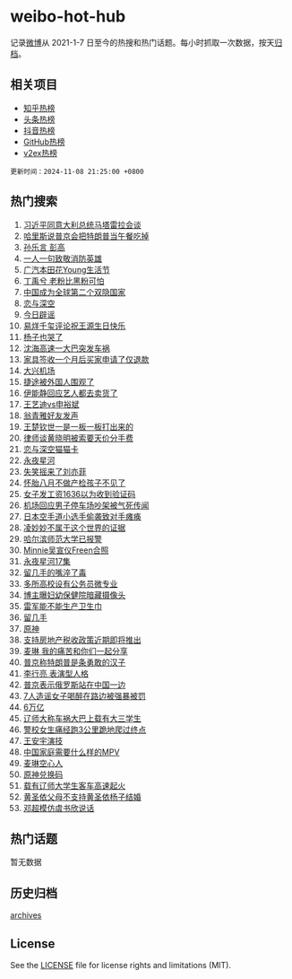 # weibo-hot-hub

记录[微博](https://www.weibo.com)从 2021-1-7 日至今的热搜和热门话题。每小时抓取一次数据，按天[归档](archives)。

## 相关项目

- [知乎热榜](https://github.com/snaildev/zhihu-hot-hub)
- [头条热榜](https://github.com/snaildev/toutiao-hot-hub)
- [抖音热榜](https://github.com/snaildev/douyin-hot-hub)
- [GitHub热榜](https://github.com/snaildev/github-hot-hub)
- [v2ex热榜](https://github.com/snaildev/v2ex-hot-hub)


`更新时间：2024-11-08 21:25:00 +0800`

## 热门搜索

1. [习近平同意大利总统马塔雷拉会谈](https://m.weibo.cn/search?containerid=100103type%3D1%26t%3D10%26q%3D%23%E4%B9%A0%E8%BF%91%E5%B9%B3%E5%90%8C%E6%84%8F%E5%A4%A7%E5%88%A9%E6%80%BB%E7%BB%9F%E9%A9%AC%E5%A1%94%E9%9B%B7%E6%8B%89%E4%BC%9A%E8%B0%88%23&stream_entry_id=51&isnewpage=1&extparam=seat%3D1%26pos%3D0%26filter_type%3Drealtimehot%26stream_entry_id%3D51%26c_type%3D51%26dgr%3D0%26q%3D%2523%25E4%25B9%25A0%25E8%25BF%2591%25E5%25B9%25B3%25E5%2590%258C%25E6%2584%258F%25E5%25A4%25A7%25E5%2588%25A9%25E6%2580%25BB%25E7%25BB%259F%25E9%25A9%25AC%25E5%25A1%2594%25E9%259B%25B7%25E6%258B%2589%25E4%25BC%259A%25E8%25B0%2588%2523%26cate%3D10103%26display_time%3D1731072299%26pre_seqid%3D17310722993940588171135)
1. [哈里斯说普京会把特朗普当午餐吃掉](https://m.weibo.cn/search?containerid=100103type%3D1%26t%3D10%26q%3D%23%E5%93%88%E9%87%8C%E6%96%AF%E8%AF%B4%E6%99%AE%E4%BA%AC%E4%BC%9A%E6%8A%8A%E7%89%B9%E6%9C%97%E6%99%AE%E5%BD%93%E5%8D%88%E9%A4%90%E5%90%83%E6%8E%89%23&stream_entry_id=31&isnewpage=1&extparam=seat%3D1%26realpos%3D1%26filter_type%3Drealtimehot%26flag%3D1%26band_rank%3D1%26lcate%3D5001%26c_type%3D31%26stream_entry_id%3D31%26q%3D%2523%25E5%2593%2588%25E9%2587%258C%25E6%2596%25AF%25E8%25AF%25B4%25E6%2599%25AE%25E4%25BA%25AC%25E4%25BC%259A%25E6%258A%258A%25E7%2589%25B9%25E6%259C%2597%25E6%2599%25AE%25E5%25BD%2593%25E5%258D%2588%25E9%25A4%2590%25E5%2590%2583%25E6%258E%2589%2523%26dgr%3D0%26pos%3D0%26cate%3D5001%26display_time%3D1731072299%26pre_seqid%3D17310722993940588171135)
1. [孙乐言 彭高](https://m.weibo.cn/search?containerid=100103type%3D1%26t%3D10%26q%3D%E5%AD%99%E4%B9%90%E8%A8%80+%E5%BD%AD%E9%AB%98&stream_entry_id=31&isnewpage=1&extparam=seat%3D1%26realpos%3D2%26filter_type%3Drealtimehot%26flag%3D1%26band_rank%3D2%26lcate%3D5001%26c_type%3D31%26stream_entry_id%3D31%26q%3D%25E5%25AD%2599%25E4%25B9%2590%25E8%25A8%2580%2520%25E5%25BD%25AD%25E9%25AB%2598%26dgr%3D0%26pos%3D1%26cate%3D5001%26display_time%3D1731072299%26pre_seqid%3D17310722993940588171135)
1. [一人一句致敬消防英雄](https://m.weibo.cn/search?containerid=100103type%3D1%26t%3D10%26q%3D%23%E4%B8%80%E4%BA%BA%E4%B8%80%E5%8F%A5%E8%87%B4%E6%95%AC%E6%B6%88%E9%98%B2%E8%8B%B1%E9%9B%84%23&stream_entry_id=31&isnewpage=1&extparam=seat%3D1%26realpos%3D3%26filter_type%3Drealtimehot%26flag%3D1%26band_rank%3D3%26lcate%3D5001%26c_type%3D31%26stream_entry_id%3D31%26q%3D%2523%25E4%25B8%2580%25E4%25BA%25BA%25E4%25B8%2580%25E5%258F%25A5%25E8%2587%25B4%25E6%2595%25AC%25E6%25B6%2588%25E9%2598%25B2%25E8%258B%25B1%25E9%259B%2584%2523%26dgr%3D0%26pos%3D2%26cate%3D5001%26display_time%3D1731072299%26pre_seqid%3D17310722993940588171135)
1. [广汽本田花Young生活节](https://m.weibo.cn/search?containerid=100103type%3D1%26t%3D10%26q%3D%23%E5%B9%BF%E6%B1%BD%E6%9C%AC%E7%94%B0%E8%8A%B1Young%E7%94%9F%E6%B4%BB%E8%8A%82%23&stream_entry_id=31&isnewpage=1&extparam=seat%3D1%26filter_type%3Drealtimehot%26band_rank%3D4%26c_type%3D31%26lcate%3D5001%26is_ad_pos%3D1%26cate%3D5001%26q%3D%2523%25E5%25B9%25BF%25E6%25B1%25BD%25E6%259C%25AC%25E7%2594%25B0%25E8%258A%25B1Young%25E7%2594%259F%25E6%25B4%25BB%25E8%258A%2582%2523%26stream_entry_id%3D31%26pos%3D3%26dgr%3D0%26topic_ad%3D1%26adid%3D262553%26display_time%3D1731072299%26pre_seqid%3D17310722993940588171135)
1. [丁禹兮 老粉比黑粉可怕](https://m.weibo.cn/search?containerid=100103type%3D1%26t%3D10%26q%3D%E4%B8%81%E7%A6%B9%E5%85%AE+%E8%80%81%E7%B2%89%E6%AF%94%E9%BB%91%E7%B2%89%E5%8F%AF%E6%80%95&stream_entry_id=31&isnewpage=1&extparam=seat%3D1%26realpos%3D4%26filter_type%3Drealtimehot%26flag%3D1%26band_rank%3D4%26lcate%3D5001%26c_type%3D31%26stream_entry_id%3D31%26q%3D%25E4%25B8%2581%25E7%25A6%25B9%25E5%2585%25AE%2520%25E8%2580%2581%25E7%25B2%2589%25E6%25AF%2594%25E9%25BB%2591%25E7%25B2%2589%25E5%258F%25AF%25E6%2580%2595%26dgr%3D0%26pos%3D4%26cate%3D5001%26display_time%3D1731072299%26pre_seqid%3D17310722993940588171135)
1. [中国成为全球第二个双隐国家](https://m.weibo.cn/search?containerid=100103type%3D1%26t%3D10%26q%3D%23%E4%B8%AD%E5%9B%BD%E6%88%90%E4%B8%BA%E5%85%A8%E7%90%83%E7%AC%AC%E4%BA%8C%E4%B8%AA%E5%8F%8C%E9%9A%90%E5%9B%BD%E5%AE%B6%23&stream_entry_id=31&isnewpage=1&extparam=seat%3D1%26realpos%3D5%26filter_type%3Drealtimehot%26flag%3D2%26band_rank%3D5%26lcate%3D5001%26c_type%3D31%26stream_entry_id%3D31%26q%3D%2523%25E4%25B8%25AD%25E5%259B%25BD%25E6%2588%2590%25E4%25B8%25BA%25E5%2585%25A8%25E7%2590%2583%25E7%25AC%25AC%25E4%25BA%258C%25E4%25B8%25AA%25E5%258F%258C%25E9%259A%2590%25E5%259B%25BD%25E5%25AE%25B6%2523%26dgr%3D0%26pos%3D5%26cate%3D5001%26display_time%3D1731072299%26pre_seqid%3D17310722993940588171135)
1. [恋与深空](https://m.weibo.cn/search?containerid=100103type%3D1%26t%3D10%26q%3D%E6%81%8B%E4%B8%8E%E6%B7%B1%E7%A9%BA&stream_entry_id=31&isnewpage=1&extparam=seat%3D1%26realpos%3D6%26filter_type%3Drealtimehot%26flag%3D1%26band_rank%3D6%26lcate%3D5001%26c_type%3D31%26stream_entry_id%3D31%26q%3D%25E6%2581%258B%25E4%25B8%258E%25E6%25B7%25B1%25E7%25A9%25BA%26dgr%3D0%26pos%3D6%26cate%3D5001%26display_time%3D1731072299%26pre_seqid%3D17310722993940588171135)
1. [今日辟谣](https://m.weibo.cn/search?containerid=100103type%3D1%26t%3D10%26q%3D%23%E4%BB%8A%E6%97%A5%E8%BE%9F%E8%B0%A3%23&stream_entry_id=31&isnewpage=1&extparam=seat%3D1%26filter_type%3Drealtimehot%26band_rank%3D7%26lcate%3D5001%26c_type%3D31%26is_ad_pos%3D1%26cate%3D5001%26stream_entry_id%3D31%26q%3D%2523%25E4%25BB%258A%25E6%2597%25A5%25E8%25BE%259F%25E8%25B0%25A3%2523%26dgr%3D0%26pos%3D7%26adid%3D263590%26display_time%3D1731072299%26pre_seqid%3D17310722993940588171135)
1. [易烊千玺评论祝王源生日快乐](https://m.weibo.cn/search?containerid=100103type%3D1%26t%3D10%26q%3D%E6%98%93%E7%83%8A%E5%8D%83%E7%8E%BA%E8%AF%84%E8%AE%BA%E7%A5%9D%E7%8E%8B%E6%BA%90%E7%94%9F%E6%97%A5%E5%BF%AB%E4%B9%90&stream_entry_id=31&isnewpage=1&extparam=seat%3D1%26realpos%3D7%26filter_type%3Drealtimehot%26flag%3D1%26band_rank%3D7%26lcate%3D5001%26c_type%3D31%26stream_entry_id%3D31%26q%3D%25E6%2598%2593%25E7%2583%258A%25E5%258D%2583%25E7%258E%25BA%25E8%25AF%2584%25E8%25AE%25BA%25E7%25A5%259D%25E7%258E%258B%25E6%25BA%2590%25E7%2594%259F%25E6%2597%25A5%25E5%25BF%25AB%25E4%25B9%2590%26dgr%3D0%26pos%3D8%26cate%3D5001%26display_time%3D1731072299%26pre_seqid%3D17310722993940588171135)
1. [杨子也哭了](https://m.weibo.cn/search?containerid=100103type%3D1%26t%3D10%26q%3D%23%E6%9D%A8%E5%AD%90%E4%B9%9F%E5%93%AD%E4%BA%86%23&stream_entry_id=31&isnewpage=1&extparam=seat%3D1%26realpos%3D8%26filter_type%3Drealtimehot%26flag%3D1%26band_rank%3D8%26lcate%3D5001%26c_type%3D31%26stream_entry_id%3D31%26q%3D%2523%25E6%259D%25A8%25E5%25AD%2590%25E4%25B9%259F%25E5%2593%25AD%25E4%25BA%2586%2523%26dgr%3D0%26pos%3D9%26cate%3D5001%26display_time%3D1731072299%26pre_seqid%3D17310722993940588171135)
1. [沈海高速一大巴突发车祸](https://m.weibo.cn/search?containerid=100103type%3D1%26t%3D10%26q%3D%23%E6%B2%88%E6%B5%B7%E9%AB%98%E9%80%9F%E4%B8%80%E5%A4%A7%E5%B7%B4%E7%AA%81%E5%8F%91%E8%BD%A6%E7%A5%B8%23&stream_entry_id=31&isnewpage=1&extparam=seat%3D1%26realpos%3D9%26filter_type%3Drealtimehot%26flag%3D0%26band_rank%3D9%26lcate%3D5001%26c_type%3D31%26stream_entry_id%3D31%26q%3D%2523%25E6%25B2%2588%25E6%25B5%25B7%25E9%25AB%2598%25E9%2580%259F%25E4%25B8%2580%25E5%25A4%25A7%25E5%25B7%25B4%25E7%25AA%2581%25E5%258F%2591%25E8%25BD%25A6%25E7%25A5%25B8%2523%26dgr%3D0%26pos%3D10%26cate%3D5001%26display_time%3D1731072299%26pre_seqid%3D17310722993940588171135)
1. [家具签收一个月后买家申请了仅退款](https://m.weibo.cn/search?containerid=100103type%3D1%26t%3D10%26q%3D%23%E5%AE%B6%E5%85%B7%E7%AD%BE%E6%94%B6%E4%B8%80%E4%B8%AA%E6%9C%88%E5%90%8E%E4%B9%B0%E5%AE%B6%E7%94%B3%E8%AF%B7%E4%BA%86%E4%BB%85%E9%80%80%E6%AC%BE%23&stream_entry_id=31&isnewpage=1&extparam=seat%3D1%26realpos%3D10%26filter_type%3Drealtimehot%26flag%3D1%26band_rank%3D10%26lcate%3D5001%26c_type%3D31%26stream_entry_id%3D31%26q%3D%2523%25E5%25AE%25B6%25E5%2585%25B7%25E7%25AD%25BE%25E6%2594%25B6%25E4%25B8%2580%25E4%25B8%25AA%25E6%259C%2588%25E5%2590%258E%25E4%25B9%25B0%25E5%25AE%25B6%25E7%2594%25B3%25E8%25AF%25B7%25E4%25BA%2586%25E4%25BB%2585%25E9%2580%2580%25E6%25AC%25BE%2523%26dgr%3D0%26pos%3D11%26cate%3D5001%26display_time%3D1731072299%26pre_seqid%3D17310722993940588171135)
1. [大兴机场](https://m.weibo.cn/search?containerid=100103type%3D1%26t%3D10%26q%3D%E5%A4%A7%E5%85%B4%E6%9C%BA%E5%9C%BA&stream_entry_id=31&isnewpage=1&extparam=seat%3D1%26realpos%3D11%26filter_type%3Drealtimehot%26flag%3D1%26band_rank%3D11%26lcate%3D5001%26c_type%3D31%26stream_entry_id%3D31%26q%3D%25E5%25A4%25A7%25E5%2585%25B4%25E6%259C%25BA%25E5%259C%25BA%26dgr%3D0%26pos%3D12%26cate%3D5001%26display_time%3D1731072299%26pre_seqid%3D17310722993940588171135)
1. [捷途被外国人围观了](https://m.weibo.cn/search?containerid=100103type%3D1%26t%3D10%26q%3D%23%E6%8D%B7%E9%80%94%E8%A2%AB%E5%A4%96%E5%9B%BD%E4%BA%BA%E5%9B%B4%E8%A7%82%E4%BA%86%23&stream_entry_id=31&isnewpage=1&extparam=seat%3D1%26realpos%3D12%26filter_type%3Drealtimehot%26flag%3D0%26band_rank%3D12%26lcate%3D5001%26c_type%3D31%26pos%3D13%26stream_entry_id%3D31%26q%3D%2523%25E6%258D%25B7%25E9%2580%2594%25E8%25A2%25AB%25E5%25A4%2596%25E5%259B%25BD%25E4%25BA%25BA%25E5%259B%25B4%25E8%25A7%2582%25E4%25BA%2586%2523%26dgr%3D0%26cate%3D5001%26adid%3D263416%26display_time%3D1731072299%26pre_seqid%3D17310722993940588171135)
1. [伊能静回应艺人都去卖货了](https://m.weibo.cn/search?containerid=100103type%3D1%26t%3D10%26q%3D%23%E4%BC%8A%E8%83%BD%E9%9D%99%E5%9B%9E%E5%BA%94%E8%89%BA%E4%BA%BA%E9%83%BD%E5%8E%BB%E5%8D%96%E8%B4%A7%E4%BA%86%23&stream_entry_id=31&isnewpage=1&extparam=seat%3D1%26realpos%3D13%26filter_type%3Drealtimehot%26flag%3D1%26band_rank%3D13%26lcate%3D5001%26c_type%3D31%26stream_entry_id%3D31%26q%3D%2523%25E4%25BC%258A%25E8%2583%25BD%25E9%259D%2599%25E5%259B%259E%25E5%25BA%2594%25E8%2589%25BA%25E4%25BA%25BA%25E9%2583%25BD%25E5%258E%25BB%25E5%258D%2596%25E8%25B4%25A7%25E4%25BA%2586%2523%26dgr%3D0%26pos%3D14%26cate%3D5001%26display_time%3D1731072299%26pre_seqid%3D17310722993940588171135)
1. [王艺迪vs申裕斌](https://m.weibo.cn/search?containerid=100103type%3D1%26t%3D10%26q%3D%23%E7%8E%8B%E8%89%BA%E8%BF%AAvs%E7%94%B3%E8%A3%95%E6%96%8C%23&stream_entry_id=31&isnewpage=1&extparam=seat%3D1%26realpos%3D14%26filter_type%3Drealtimehot%26flag%3D1%26band_rank%3D14%26lcate%3D5001%26c_type%3D31%26stream_entry_id%3D31%26q%3D%2523%25E7%258E%258B%25E8%2589%25BA%25E8%25BF%25AAvs%25E7%2594%25B3%25E8%25A3%2595%25E6%2596%258C%2523%26dgr%3D0%26pos%3D15%26cate%3D5001%26display_time%3D1731072299%26pre_seqid%3D17310722993940588171135)
1. [翁青雅好友发声](https://m.weibo.cn/search?containerid=100103type%3D1%26t%3D10%26q%3D%23%E7%BF%81%E9%9D%92%E9%9B%85%E5%A5%BD%E5%8F%8B%E5%8F%91%E5%A3%B0%23&stream_entry_id=31&isnewpage=1&extparam=seat%3D1%26realpos%3D15%26filter_type%3Drealtimehot%26flag%3D0%26band_rank%3D15%26lcate%3D5001%26c_type%3D31%26stream_entry_id%3D31%26q%3D%2523%25E7%25BF%2581%25E9%259D%2592%25E9%259B%2585%25E5%25A5%25BD%25E5%258F%258B%25E5%258F%2591%25E5%25A3%25B0%2523%26dgr%3D0%26pos%3D16%26cate%3D5001%26display_time%3D1731072299%26pre_seqid%3D17310722993940588171135)
1. [王楚钦世一是一板一板打出来的](https://m.weibo.cn/search?containerid=100103type%3D1%26t%3D10%26q%3D%23%E7%8E%8B%E6%A5%9A%E9%92%A6%E4%B8%96%E4%B8%80%E6%98%AF%E4%B8%80%E6%9D%BF%E4%B8%80%E6%9D%BF%E6%89%93%E5%87%BA%E6%9D%A5%E7%9A%84%23&stream_entry_id=31&isnewpage=1&extparam=seat%3D1%26realpos%3D16%26filter_type%3Drealtimehot%26flag%3D0%26band_rank%3D16%26lcate%3D5001%26c_type%3D31%26stream_entry_id%3D31%26q%3D%2523%25E7%258E%258B%25E6%25A5%259A%25E9%2592%25A6%25E4%25B8%2596%25E4%25B8%2580%25E6%2598%25AF%25E4%25B8%2580%25E6%259D%25BF%25E4%25B8%2580%25E6%259D%25BF%25E6%2589%2593%25E5%2587%25BA%25E6%259D%25A5%25E7%259A%2584%2523%26dgr%3D0%26pos%3D17%26cate%3D5001%26display_time%3D1731072299%26pre_seqid%3D17310722993940588171135)
1. [律师谈黄晓明被索要天价分手费](https://m.weibo.cn/search?containerid=100103type%3D1%26t%3D10%26q%3D%23%E5%BE%8B%E5%B8%88%E8%B0%88%E9%BB%84%E6%99%93%E6%98%8E%E8%A2%AB%E7%B4%A2%E8%A6%81%E5%A4%A9%E4%BB%B7%E5%88%86%E6%89%8B%E8%B4%B9%23&stream_entry_id=31&isnewpage=1&extparam=seat%3D1%26realpos%3D17%26filter_type%3Drealtimehot%26flag%3D2%26band_rank%3D17%26lcate%3D5001%26c_type%3D31%26stream_entry_id%3D31%26q%3D%2523%25E5%25BE%258B%25E5%25B8%2588%25E8%25B0%2588%25E9%25BB%2584%25E6%2599%2593%25E6%2598%258E%25E8%25A2%25AB%25E7%25B4%25A2%25E8%25A6%2581%25E5%25A4%25A9%25E4%25BB%25B7%25E5%2588%2586%25E6%2589%258B%25E8%25B4%25B9%2523%26dgr%3D0%26pos%3D18%26cate%3D5001%26display_time%3D1731072299%26pre_seqid%3D17310722993940588171135)
1. [恋与深空猫猫卡](https://m.weibo.cn/search?containerid=100103type%3D1%26t%3D10%26q%3D%23%E6%81%8B%E4%B8%8E%E6%B7%B1%E7%A9%BA%E7%8C%AB%E7%8C%AB%E5%8D%A1%23&stream_entry_id=31&isnewpage=1&extparam=seat%3D1%26realpos%3D18%26filter_type%3Drealtimehot%26flag%3D1%26band_rank%3D18%26lcate%3D5001%26c_type%3D31%26stream_entry_id%3D31%26q%3D%2523%25E6%2581%258B%25E4%25B8%258E%25E6%25B7%25B1%25E7%25A9%25BA%25E7%258C%25AB%25E7%258C%25AB%25E5%258D%25A1%2523%26dgr%3D0%26pos%3D19%26cate%3D5001%26display_time%3D1731072299%26pre_seqid%3D17310722993940588171135)
1. [永夜星河](https://m.weibo.cn/search?containerid=100103type%3D1%26t%3D10%26q%3D%E6%B0%B8%E5%A4%9C%E6%98%9F%E6%B2%B3&stream_entry_id=31&isnewpage=1&extparam=seat%3D1%26realpos%3D19%26filter_type%3Drealtimehot%26flag%3D2%26band_rank%3D19%26lcate%3D5001%26c_type%3D31%26stream_entry_id%3D31%26q%3D%25E6%25B0%25B8%25E5%25A4%259C%25E6%2598%259F%25E6%25B2%25B3%26dgr%3D0%26pos%3D20%26cate%3D5001%26display_time%3D1731072299%26pre_seqid%3D17310722993940588171135)
1. [失笑摇来了刘亦菲](https://m.weibo.cn/search?containerid=100103type%3D1%26t%3D10%26q%3D%23%E5%A4%B1%E7%AC%91%E6%91%87%E6%9D%A5%E4%BA%86%E5%88%98%E4%BA%A6%E8%8F%B2%23&stream_entry_id=31&isnewpage=1&extparam=seat%3D1%26realpos%3D20%26filter_type%3Drealtimehot%26flag%3D1%26band_rank%3D20%26lcate%3D5001%26c_type%3D31%26stream_entry_id%3D31%26q%3D%2523%25E5%25A4%25B1%25E7%25AC%2591%25E6%2591%2587%25E6%259D%25A5%25E4%25BA%2586%25E5%2588%2598%25E4%25BA%25A6%25E8%258F%25B2%2523%26dgr%3D0%26pos%3D21%26cate%3D5001%26display_time%3D1731072299%26pre_seqid%3D17310722993940588171135)
1. [怀胎八月不做产检孩子不见了](https://m.weibo.cn/search?containerid=100103type%3D1%26t%3D10%26q%3D%23%E6%80%80%E8%83%8E%E5%85%AB%E6%9C%88%E4%B8%8D%E5%81%9A%E4%BA%A7%E6%A3%80%E5%AD%A9%E5%AD%90%E4%B8%8D%E8%A7%81%E4%BA%86%23&stream_entry_id=31&isnewpage=1&extparam=seat%3D1%26realpos%3D21%26filter_type%3Drealtimehot%26flag%3D2%26band_rank%3D21%26lcate%3D5001%26c_type%3D31%26stream_entry_id%3D31%26q%3D%2523%25E6%2580%2580%25E8%2583%258E%25E5%2585%25AB%25E6%259C%2588%25E4%25B8%258D%25E5%2581%259A%25E4%25BA%25A7%25E6%25A3%2580%25E5%25AD%25A9%25E5%25AD%2590%25E4%25B8%258D%25E8%25A7%2581%25E4%25BA%2586%2523%26dgr%3D0%26pos%3D22%26cate%3D5001%26display_time%3D1731072299%26pre_seqid%3D17310722993940588171135)
1. [女子发工资1636以为收到验证码](https://m.weibo.cn/search?containerid=100103type%3D1%26t%3D10%26q%3D%23%E5%A5%B3%E5%AD%90%E5%8F%91%E5%B7%A5%E8%B5%841636%E4%BB%A5%E4%B8%BA%E6%94%B6%E5%88%B0%E9%AA%8C%E8%AF%81%E7%A0%81%23&stream_entry_id=31&isnewpage=1&extparam=seat%3D1%26realpos%3D22%26filter_type%3Drealtimehot%26flag%3D0%26band_rank%3D22%26lcate%3D5001%26c_type%3D31%26stream_entry_id%3D31%26q%3D%2523%25E5%25A5%25B3%25E5%25AD%2590%25E5%258F%2591%25E5%25B7%25A5%25E8%25B5%25841636%25E4%25BB%25A5%25E4%25B8%25BA%25E6%2594%25B6%25E5%2588%25B0%25E9%25AA%258C%25E8%25AF%2581%25E7%25A0%2581%2523%26dgr%3D0%26pos%3D23%26cate%3D5001%26display_time%3D1731072299%26pre_seqid%3D17310722993940588171135)
1. [机场回应男子停车场吵架被气死传闻](https://m.weibo.cn/search?containerid=100103type%3D1%26t%3D10%26q%3D%23%E6%9C%BA%E5%9C%BA%E5%9B%9E%E5%BA%94%E7%94%B7%E5%AD%90%E5%81%9C%E8%BD%A6%E5%9C%BA%E5%90%B5%E6%9E%B6%E8%A2%AB%E6%B0%94%E6%AD%BB%E4%BC%A0%E9%97%BB%23&stream_entry_id=31&isnewpage=1&extparam=seat%3D1%26realpos%3D23%26filter_type%3Drealtimehot%26flag%3D1%26band_rank%3D23%26lcate%3D5001%26c_type%3D31%26stream_entry_id%3D31%26q%3D%2523%25E6%259C%25BA%25E5%259C%25BA%25E5%259B%259E%25E5%25BA%2594%25E7%2594%25B7%25E5%25AD%2590%25E5%2581%259C%25E8%25BD%25A6%25E5%259C%25BA%25E5%2590%25B5%25E6%259E%25B6%25E8%25A2%25AB%25E6%25B0%2594%25E6%25AD%25BB%25E4%25BC%25A0%25E9%2597%25BB%2523%26dgr%3D0%26pos%3D24%26cate%3D5001%26display_time%3D1731072299%26pre_seqid%3D17310722993940588171135)
1. [日本空手道小选手偷袭致对手瘫痪](https://m.weibo.cn/search?containerid=100103type%3D1%26t%3D10%26q%3D%23%E6%97%A5%E6%9C%AC%E7%A9%BA%E6%89%8B%E9%81%93%E5%B0%8F%E9%80%89%E6%89%8B%E5%81%B7%E8%A2%AD%E8%87%B4%E5%AF%B9%E6%89%8B%E7%98%AB%E7%97%AA%23&stream_entry_id=31&isnewpage=1&extparam=seat%3D1%26realpos%3D24%26filter_type%3Drealtimehot%26flag%3D1%26band_rank%3D24%26lcate%3D5001%26c_type%3D31%26stream_entry_id%3D31%26q%3D%2523%25E6%2597%25A5%25E6%259C%25AC%25E7%25A9%25BA%25E6%2589%258B%25E9%2581%2593%25E5%25B0%258F%25E9%2580%2589%25E6%2589%258B%25E5%2581%25B7%25E8%25A2%25AD%25E8%2587%25B4%25E5%25AF%25B9%25E6%2589%258B%25E7%2598%25AB%25E7%2597%25AA%2523%26dgr%3D0%26pos%3D25%26cate%3D5001%26display_time%3D1731072299%26pre_seqid%3D17310722993940588171135)
1. [凌妙妙不属于这个世界的证据](https://m.weibo.cn/search?containerid=100103type%3D1%26t%3D10%26q%3D%E5%87%8C%E5%A6%99%E5%A6%99%E4%B8%8D%E5%B1%9E%E4%BA%8E%E8%BF%99%E4%B8%AA%E4%B8%96%E7%95%8C%E7%9A%84%E8%AF%81%E6%8D%AE&stream_entry_id=31&isnewpage=1&extparam=seat%3D1%26realpos%3D25%26filter_type%3Drealtimehot%26flag%3D1%26band_rank%3D25%26lcate%3D5001%26c_type%3D31%26stream_entry_id%3D31%26q%3D%25E5%2587%258C%25E5%25A6%2599%25E5%25A6%2599%25E4%25B8%258D%25E5%25B1%259E%25E4%25BA%258E%25E8%25BF%2599%25E4%25B8%25AA%25E4%25B8%2596%25E7%2595%258C%25E7%259A%2584%25E8%25AF%2581%25E6%258D%25AE%26dgr%3D0%26pos%3D26%26cate%3D5001%26display_time%3D1731072299%26pre_seqid%3D17310722993940588171135)
1. [哈尔滨师范大学已报警](https://m.weibo.cn/search?containerid=100103type%3D1%26t%3D10%26q%3D%23%E5%93%88%E5%B0%94%E6%BB%A8%E5%B8%88%E8%8C%83%E5%A4%A7%E5%AD%A6%E5%B7%B2%E6%8A%A5%E8%AD%A6%23&stream_entry_id=31&isnewpage=1&extparam=seat%3D1%26realpos%3D26%26filter_type%3Drealtimehot%26flag%3D0%26band_rank%3D26%26lcate%3D5001%26c_type%3D31%26stream_entry_id%3D31%26q%3D%2523%25E5%2593%2588%25E5%25B0%2594%25E6%25BB%25A8%25E5%25B8%2588%25E8%258C%2583%25E5%25A4%25A7%25E5%25AD%25A6%25E5%25B7%25B2%25E6%258A%25A5%25E8%25AD%25A6%2523%26dgr%3D0%26pos%3D27%26cate%3D5001%26display_time%3D1731072299%26pre_seqid%3D17310722993940588171135)
1. [Minnie吴宣仪Freen合照](https://m.weibo.cn/search?containerid=100103type%3D1%26t%3D10%26q%3D%23Minnie%E5%90%B4%E5%AE%A3%E4%BB%AAFreen%E5%90%88%E7%85%A7%23&stream_entry_id=31&isnewpage=1&extparam=seat%3D1%26realpos%3D27%26filter_type%3Drealtimehot%26flag%3D1%26band_rank%3D27%26lcate%3D5001%26c_type%3D31%26stream_entry_id%3D31%26q%3D%2523Minnie%25E5%2590%25B4%25E5%25AE%25A3%25E4%25BB%25AAFreen%25E5%2590%2588%25E7%2585%25A7%2523%26dgr%3D0%26pos%3D28%26cate%3D5001%26display_time%3D1731072299%26pre_seqid%3D17310722993940588171135)
1. [永夜星河17集](https://m.weibo.cn/search?containerid=100103type%3D1%26t%3D10%26q%3D%23%E6%B0%B8%E5%A4%9C%E6%98%9F%E6%B2%B317%E9%9B%86%23&stream_entry_id=31&isnewpage=1&extparam=seat%3D1%26realpos%3D28%26filter_type%3Drealtimehot%26flag%3D0%26band_rank%3D28%26lcate%3D5001%26c_type%3D31%26stream_entry_id%3D31%26q%3D%2523%25E6%25B0%25B8%25E5%25A4%259C%25E6%2598%259F%25E6%25B2%25B317%25E9%259B%2586%2523%26dgr%3D0%26pos%3D29%26cate%3D5001%26display_time%3D1731072299%26pre_seqid%3D17310722993940588171135)
1. [留几手的嘴淬了毒](https://m.weibo.cn/search?containerid=100103type%3D1%26t%3D10%26q%3D%E7%95%99%E5%87%A0%E6%89%8B%E7%9A%84%E5%98%B4%E6%B7%AC%E4%BA%86%E6%AF%92&stream_entry_id=31&isnewpage=1&extparam=seat%3D1%26realpos%3D29%26filter_type%3Drealtimehot%26flag%3D1%26band_rank%3D29%26lcate%3D5001%26c_type%3D31%26stream_entry_id%3D31%26q%3D%25E7%2595%2599%25E5%2587%25A0%25E6%2589%258B%25E7%259A%2584%25E5%2598%25B4%25E6%25B7%25AC%25E4%25BA%2586%25E6%25AF%2592%26dgr%3D0%26pos%3D30%26cate%3D5001%26display_time%3D1731072299%26pre_seqid%3D17310722993940588171135)
1. [多所高校设有公务员微专业](https://m.weibo.cn/search?containerid=100103type%3D1%26t%3D10%26q%3D%23%E5%A4%9A%E6%89%80%E9%AB%98%E6%A0%A1%E8%AE%BE%E6%9C%89%E5%85%AC%E5%8A%A1%E5%91%98%E5%BE%AE%E4%B8%93%E4%B8%9A%23&stream_entry_id=31&isnewpage=1&extparam=seat%3D1%26realpos%3D30%26filter_type%3Drealtimehot%26flag%3D1%26band_rank%3D30%26lcate%3D5001%26c_type%3D31%26stream_entry_id%3D31%26q%3D%2523%25E5%25A4%259A%25E6%2589%2580%25E9%25AB%2598%25E6%25A0%25A1%25E8%25AE%25BE%25E6%259C%2589%25E5%2585%25AC%25E5%258A%25A1%25E5%2591%2598%25E5%25BE%25AE%25E4%25B8%2593%25E4%25B8%259A%2523%26dgr%3D0%26pos%3D31%26cate%3D5001%26display_time%3D1731072299%26pre_seqid%3D17310722993940588171135)
1. [博主曝妇幼保健院暗藏摄像头](https://m.weibo.cn/search?containerid=100103type%3D1%26t%3D10%26q%3D%23%E5%8D%9A%E4%B8%BB%E6%9B%9D%E5%A6%87%E5%B9%BC%E4%BF%9D%E5%81%A5%E9%99%A2%E6%9A%97%E8%97%8F%E6%91%84%E5%83%8F%E5%A4%B4%23&stream_entry_id=31&isnewpage=1&extparam=seat%3D1%26realpos%3D31%26filter_type%3Drealtimehot%26flag%3D1%26band_rank%3D31%26lcate%3D5001%26c_type%3D31%26stream_entry_id%3D31%26q%3D%2523%25E5%258D%259A%25E4%25B8%25BB%25E6%259B%259D%25E5%25A6%2587%25E5%25B9%25BC%25E4%25BF%259D%25E5%2581%25A5%25E9%2599%25A2%25E6%259A%2597%25E8%2597%258F%25E6%2591%2584%25E5%2583%258F%25E5%25A4%25B4%2523%26dgr%3D0%26pos%3D32%26cate%3D5001%26display_time%3D1731072299%26pre_seqid%3D17310722993940588171135)
1. [雷军能不能生产卫生巾](https://m.weibo.cn/search?containerid=100103type%3D1%26t%3D10%26q%3D%E9%9B%B7%E5%86%9B%E8%83%BD%E4%B8%8D%E8%83%BD%E7%94%9F%E4%BA%A7%E5%8D%AB%E7%94%9F%E5%B7%BE&stream_entry_id=31&isnewpage=1&extparam=seat%3D1%26realpos%3D32%26filter_type%3Drealtimehot%26flag%3D1%26band_rank%3D32%26lcate%3D5001%26c_type%3D31%26stream_entry_id%3D31%26q%3D%25E9%259B%25B7%25E5%2586%259B%25E8%2583%25BD%25E4%25B8%258D%25E8%2583%25BD%25E7%2594%259F%25E4%25BA%25A7%25E5%258D%25AB%25E7%2594%259F%25E5%25B7%25BE%26dgr%3D0%26pos%3D33%26cate%3D5001%26display_time%3D1731072299%26pre_seqid%3D17310722993940588171135)
1. [留几手](https://m.weibo.cn/search?containerid=100103type%3D1%26t%3D10%26q%3D%E7%95%99%E5%87%A0%E6%89%8B&stream_entry_id=31&isnewpage=1&extparam=seat%3D1%26realpos%3D33%26filter_type%3Drealtimehot%26flag%3D1%26band_rank%3D33%26lcate%3D5001%26c_type%3D31%26stream_entry_id%3D31%26q%3D%25E7%2595%2599%25E5%2587%25A0%25E6%2589%258B%26dgr%3D0%26pos%3D34%26cate%3D5001%26display_time%3D1731072299%26pre_seqid%3D17310722993940588171135)
1. [原神](https://m.weibo.cn/search?containerid=100103type%3D1%26t%3D10%26q%3D%E5%8E%9F%E7%A5%9E&stream_entry_id=31&isnewpage=1&extparam=seat%3D1%26realpos%3D34%26filter_type%3Drealtimehot%26flag%3D1%26band_rank%3D34%26lcate%3D5001%26c_type%3D31%26stream_entry_id%3D31%26q%3D%25E5%258E%259F%25E7%25A5%259E%26dgr%3D0%26pos%3D35%26cate%3D5001%26display_time%3D1731072299%26pre_seqid%3D17310722993940588171135)
1. [支持房地产税收政策近期即将推出](https://m.weibo.cn/search?containerid=100103type%3D1%26t%3D10%26q%3D%23%E6%94%AF%E6%8C%81%E6%88%BF%E5%9C%B0%E4%BA%A7%E7%A8%8E%E6%94%B6%E6%94%BF%E7%AD%96%E8%BF%91%E6%9C%9F%E5%8D%B3%E5%B0%86%E6%8E%A8%E5%87%BA%23&stream_entry_id=31&isnewpage=1&extparam=seat%3D1%26realpos%3D35%26filter_type%3Drealtimehot%26flag%3D1%26band_rank%3D35%26lcate%3D5001%26c_type%3D31%26stream_entry_id%3D31%26q%3D%2523%25E6%2594%25AF%25E6%258C%2581%25E6%2588%25BF%25E5%259C%25B0%25E4%25BA%25A7%25E7%25A8%258E%25E6%2594%25B6%25E6%2594%25BF%25E7%25AD%2596%25E8%25BF%2591%25E6%259C%259F%25E5%258D%25B3%25E5%25B0%2586%25E6%258E%25A8%25E5%2587%25BA%2523%26dgr%3D0%26pos%3D36%26cate%3D5001%26display_time%3D1731072299%26pre_seqid%3D17310722993940588171135)
1. [麦琳 我的痛苦和你们一起分享](https://m.weibo.cn/search?containerid=100103type%3D1%26t%3D10%26q%3D%E9%BA%A6%E7%90%B3+%E6%88%91%E7%9A%84%E7%97%9B%E8%8B%A6%E5%92%8C%E4%BD%A0%E4%BB%AC%E4%B8%80%E8%B5%B7%E5%88%86%E4%BA%AB&stream_entry_id=31&isnewpage=1&extparam=seat%3D1%26realpos%3D36%26filter_type%3Drealtimehot%26flag%3D1%26band_rank%3D36%26lcate%3D5001%26c_type%3D31%26stream_entry_id%3D31%26q%3D%25E9%25BA%25A6%25E7%2590%25B3%2520%25E6%2588%2591%25E7%259A%2584%25E7%2597%259B%25E8%258B%25A6%25E5%2592%258C%25E4%25BD%25A0%25E4%25BB%25AC%25E4%25B8%2580%25E8%25B5%25B7%25E5%2588%2586%25E4%25BA%25AB%26dgr%3D0%26pos%3D37%26cate%3D5001%26display_time%3D1731072299%26pre_seqid%3D17310722993940588171135)
1. [普京称特朗普是条勇敢的汉子](https://m.weibo.cn/search?containerid=100103type%3D1%26t%3D10%26q%3D%23%E6%99%AE%E4%BA%AC%E7%A7%B0%E7%89%B9%E6%9C%97%E6%99%AE%E6%98%AF%E6%9D%A1%E5%8B%87%E6%95%A2%E7%9A%84%E6%B1%89%E5%AD%90%23&stream_entry_id=31&isnewpage=1&extparam=seat%3D1%26realpos%3D37%26filter_type%3Drealtimehot%26flag%3D0%26band_rank%3D37%26lcate%3D5001%26c_type%3D31%26stream_entry_id%3D31%26q%3D%2523%25E6%2599%25AE%25E4%25BA%25AC%25E7%25A7%25B0%25E7%2589%25B9%25E6%259C%2597%25E6%2599%25AE%25E6%2598%25AF%25E6%259D%25A1%25E5%258B%2587%25E6%2595%25A2%25E7%259A%2584%25E6%25B1%2589%25E5%25AD%2590%2523%26dgr%3D0%26pos%3D38%26cate%3D5001%26display_time%3D1731072299%26pre_seqid%3D17310722993940588171135)
1. [李行亮 表演型人格](https://m.weibo.cn/search?containerid=100103type%3D1%26t%3D10%26q%3D%E6%9D%8E%E8%A1%8C%E4%BA%AE+%E8%A1%A8%E6%BC%94%E5%9E%8B%E4%BA%BA%E6%A0%BC&stream_entry_id=31&isnewpage=1&extparam=seat%3D1%26realpos%3D38%26filter_type%3Drealtimehot%26flag%3D0%26band_rank%3D38%26lcate%3D5001%26c_type%3D31%26stream_entry_id%3D31%26q%3D%25E6%259D%258E%25E8%25A1%258C%25E4%25BA%25AE%2520%25E8%25A1%25A8%25E6%25BC%2594%25E5%259E%258B%25E4%25BA%25BA%25E6%25A0%25BC%26dgr%3D0%26pos%3D39%26cate%3D5001%26display_time%3D1731072299%26pre_seqid%3D17310722993940588171135)
1. [普京表示俄罗斯站在中国一边](https://m.weibo.cn/search?containerid=100103type%3D1%26t%3D10%26q%3D%23%E6%99%AE%E4%BA%AC%E8%A1%A8%E7%A4%BA%E4%BF%84%E7%BD%97%E6%96%AF%E7%AB%99%E5%9C%A8%E4%B8%AD%E5%9B%BD%E4%B8%80%E8%BE%B9%23&stream_entry_id=31&isnewpage=1&extparam=seat%3D1%26realpos%3D39%26filter_type%3Drealtimehot%26flag%3D0%26band_rank%3D39%26lcate%3D5001%26c_type%3D31%26stream_entry_id%3D31%26q%3D%2523%25E6%2599%25AE%25E4%25BA%25AC%25E8%25A1%25A8%25E7%25A4%25BA%25E4%25BF%2584%25E7%25BD%2597%25E6%2596%25AF%25E7%25AB%2599%25E5%259C%25A8%25E4%25B8%25AD%25E5%259B%25BD%25E4%25B8%2580%25E8%25BE%25B9%2523%26dgr%3D0%26pos%3D40%26cate%3D5001%26display_time%3D1731072299%26pre_seqid%3D17310722993940588171135)
1. [7人造谣女子喝醉在路边被强暴被罚](https://m.weibo.cn/search?containerid=100103type%3D1%26t%3D10%26q%3D%237%E4%BA%BA%E9%80%A0%E8%B0%A3%E5%A5%B3%E5%AD%90%E5%96%9D%E9%86%89%E5%9C%A8%E8%B7%AF%E8%BE%B9%E8%A2%AB%E5%BC%BA%E6%9A%B4%E8%A2%AB%E7%BD%9A%23&stream_entry_id=31&isnewpage=1&extparam=seat%3D1%26realpos%3D40%26filter_type%3Drealtimehot%26flag%3D1%26band_rank%3D40%26lcate%3D5001%26c_type%3D31%26stream_entry_id%3D31%26q%3D%25237%25E4%25BA%25BA%25E9%2580%25A0%25E8%25B0%25A3%25E5%25A5%25B3%25E5%25AD%2590%25E5%2596%259D%25E9%2586%2589%25E5%259C%25A8%25E8%25B7%25AF%25E8%25BE%25B9%25E8%25A2%25AB%25E5%25BC%25BA%25E6%259A%25B4%25E8%25A2%25AB%25E7%25BD%259A%2523%26dgr%3D0%26pos%3D41%26cate%3D5001%26display_time%3D1731072299%26pre_seqid%3D17310722993940588171135)
1. [6万亿](https://m.weibo.cn/search?containerid=100103type%3D1%26t%3D10%26q%3D6%E4%B8%87%E4%BA%BF&stream_entry_id=31&isnewpage=1&extparam=seat%3D1%26realpos%3D41%26filter_type%3Drealtimehot%26flag%3D0%26band_rank%3D41%26lcate%3D5001%26c_type%3D31%26stream_entry_id%3D31%26q%3D6%25E4%25B8%2587%25E4%25BA%25BF%26dgr%3D0%26pos%3D42%26cate%3D5001%26display_time%3D1731072299%26pre_seqid%3D17310722993940588171135)
1. [辽师大称车祸大巴上载有大三学生](https://m.weibo.cn/search?containerid=100103type%3D1%26t%3D10%26q%3D%23%E8%BE%BD%E5%B8%88%E5%A4%A7%E7%A7%B0%E8%BD%A6%E7%A5%B8%E5%A4%A7%E5%B7%B4%E4%B8%8A%E8%BD%BD%E6%9C%89%E5%A4%A7%E4%B8%89%E5%AD%A6%E7%94%9F%23&stream_entry_id=31&isnewpage=1&extparam=seat%3D1%26realpos%3D42%26filter_type%3Drealtimehot%26flag%3D1%26band_rank%3D42%26lcate%3D5001%26c_type%3D31%26stream_entry_id%3D31%26q%3D%2523%25E8%25BE%25BD%25E5%25B8%2588%25E5%25A4%25A7%25E7%25A7%25B0%25E8%25BD%25A6%25E7%25A5%25B8%25E5%25A4%25A7%25E5%25B7%25B4%25E4%25B8%258A%25E8%25BD%25BD%25E6%259C%2589%25E5%25A4%25A7%25E4%25B8%2589%25E5%25AD%25A6%25E7%2594%259F%2523%26dgr%3D0%26pos%3D43%26cate%3D5001%26display_time%3D1731072299%26pre_seqid%3D17310722993940588171135)
1. [警校女生痛经跑3公里跪地爬过终点](https://m.weibo.cn/search?containerid=100103type%3D1%26t%3D10%26q%3D%23%E8%AD%A6%E6%A0%A1%E5%A5%B3%E7%94%9F%E7%97%9B%E7%BB%8F%E8%B7%913%E5%85%AC%E9%87%8C%E8%B7%AA%E5%9C%B0%E7%88%AC%E8%BF%87%E7%BB%88%E7%82%B9%23&stream_entry_id=31&isnewpage=1&extparam=seat%3D1%26realpos%3D43%26filter_type%3Drealtimehot%26flag%3D1%26band_rank%3D43%26lcate%3D5001%26c_type%3D31%26stream_entry_id%3D31%26q%3D%2523%25E8%25AD%25A6%25E6%25A0%25A1%25E5%25A5%25B3%25E7%2594%259F%25E7%2597%259B%25E7%25BB%258F%25E8%25B7%25913%25E5%2585%25AC%25E9%2587%258C%25E8%25B7%25AA%25E5%259C%25B0%25E7%2588%25AC%25E8%25BF%2587%25E7%25BB%2588%25E7%2582%25B9%2523%26dgr%3D0%26pos%3D44%26cate%3D5001%26display_time%3D1731072299%26pre_seqid%3D17310722993940588171135)
1. [王安宇演技](https://m.weibo.cn/search?containerid=100103type%3D1%26t%3D10%26q%3D%E7%8E%8B%E5%AE%89%E5%AE%87%E6%BC%94%E6%8A%80&stream_entry_id=31&isnewpage=1&extparam=seat%3D1%26realpos%3D44%26filter_type%3Drealtimehot%26flag%3D1%26band_rank%3D44%26lcate%3D5001%26c_type%3D31%26stream_entry_id%3D31%26q%3D%25E7%258E%258B%25E5%25AE%2589%25E5%25AE%2587%25E6%25BC%2594%25E6%258A%2580%26dgr%3D0%26pos%3D45%26cate%3D5001%26display_time%3D1731072299%26pre_seqid%3D17310722993940588171135)
1. [中国家庭需要什么样的MPV](https://m.weibo.cn/search?containerid=100103type%3D1%26t%3D10%26q%3D%23%E4%B8%AD%E5%9B%BD%E5%AE%B6%E5%BA%AD%E9%9C%80%E8%A6%81%E4%BB%80%E4%B9%88%E6%A0%B7%E7%9A%84MPV%23&stream_entry_id=31&isnewpage=1&extparam=seat%3D1%26realpos%3D45%26filter_type%3Drealtimehot%26flag%3D0%26band_rank%3D45%26lcate%3D5001%26c_type%3D31%26pos%3D46%26stream_entry_id%3D31%26q%3D%2523%25E4%25B8%25AD%25E5%259B%25BD%25E5%25AE%25B6%25E5%25BA%25AD%25E9%259C%2580%25E8%25A6%2581%25E4%25BB%2580%25E4%25B9%2588%25E6%25A0%25B7%25E7%259A%2584MPV%2523%26dgr%3D0%26cate%3D5001%26adid%3D263249%26display_time%3D1731072299%26pre_seqid%3D17310722993940588171135)
1. [麦琳空心人](https://m.weibo.cn/search?containerid=100103type%3D1%26t%3D10%26q%3D%23%E9%BA%A6%E7%90%B3%E7%A9%BA%E5%BF%83%E4%BA%BA%23&stream_entry_id=31&isnewpage=1&extparam=seat%3D1%26realpos%3D46%26filter_type%3Drealtimehot%26flag%3D0%26band_rank%3D46%26lcate%3D5001%26c_type%3D31%26stream_entry_id%3D31%26q%3D%2523%25E9%25BA%25A6%25E7%2590%25B3%25E7%25A9%25BA%25E5%25BF%2583%25E4%25BA%25BA%2523%26dgr%3D0%26pos%3D47%26cate%3D5001%26display_time%3D1731072299%26pre_seqid%3D17310722993940588171135)
1. [原神兑换码](https://m.weibo.cn/search?containerid=100103type%3D1%26t%3D10%26q%3D%E5%8E%9F%E7%A5%9E%E5%85%91%E6%8D%A2%E7%A0%81&stream_entry_id=31&isnewpage=1&extparam=seat%3D1%26realpos%3D47%26filter_type%3Drealtimehot%26flag%3D1%26band_rank%3D47%26lcate%3D5001%26c_type%3D31%26stream_entry_id%3D31%26q%3D%25E5%258E%259F%25E7%25A5%259E%25E5%2585%2591%25E6%258D%25A2%25E7%25A0%2581%26dgr%3D0%26pos%3D48%26cate%3D5001%26display_time%3D1731072299%26pre_seqid%3D17310722993940588171135)
1. [载有辽师大学生客车高速起火](https://m.weibo.cn/search?containerid=100103type%3D1%26t%3D10%26q%3D%23%E8%BD%BD%E6%9C%89%E8%BE%BD%E5%B8%88%E5%A4%A7%E5%AD%A6%E7%94%9F%E5%AE%A2%E8%BD%A6%E9%AB%98%E9%80%9F%E8%B5%B7%E7%81%AB%23&stream_entry_id=31&isnewpage=1&extparam=seat%3D1%26realpos%3D48%26filter_type%3Drealtimehot%26flag%3D0%26band_rank%3D48%26lcate%3D5001%26c_type%3D31%26stream_entry_id%3D31%26q%3D%2523%25E8%25BD%25BD%25E6%259C%2589%25E8%25BE%25BD%25E5%25B8%2588%25E5%25A4%25A7%25E5%25AD%25A6%25E7%2594%259F%25E5%25AE%25A2%25E8%25BD%25A6%25E9%25AB%2598%25E9%2580%259F%25E8%25B5%25B7%25E7%2581%25AB%2523%26dgr%3D0%26pos%3D49%26cate%3D5001%26display_time%3D1731072299%26pre_seqid%3D17310722993940588171135)
1. [黄圣依父母不支持黄圣依杨子结婚](https://m.weibo.cn/search?containerid=100103type%3D1%26t%3D10%26q%3D%23%E9%BB%84%E5%9C%A3%E4%BE%9D%E7%88%B6%E6%AF%8D%E4%B8%8D%E6%94%AF%E6%8C%81%E9%BB%84%E5%9C%A3%E4%BE%9D%E6%9D%A8%E5%AD%90%E7%BB%93%E5%A9%9A%23&stream_entry_id=31&isnewpage=1&extparam=seat%3D1%26realpos%3D49%26filter_type%3Drealtimehot%26flag%3D0%26band_rank%3D49%26lcate%3D5001%26c_type%3D31%26stream_entry_id%3D31%26q%3D%2523%25E9%25BB%2584%25E5%259C%25A3%25E4%25BE%259D%25E7%2588%25B6%25E6%25AF%258D%25E4%25B8%258D%25E6%2594%25AF%25E6%258C%2581%25E9%25BB%2584%25E5%259C%25A3%25E4%25BE%259D%25E6%259D%25A8%25E5%25AD%2590%25E7%25BB%2593%25E5%25A9%259A%2523%26dgr%3D0%26pos%3D50%26cate%3D5001%26display_time%3D1731072299%26pre_seqid%3D17310722993940588171135)
1. [邓超模仿虞书欣说话](https://m.weibo.cn/search?containerid=100103type%3D1%26t%3D10%26q%3D%23%E9%82%93%E8%B6%85%E6%A8%A1%E4%BB%BF%E8%99%9E%E4%B9%A6%E6%AC%A3%E8%AF%B4%E8%AF%9D%23&stream_entry_id=31&isnewpage=1&extparam=seat%3D1%26realpos%3D50%26filter_type%3Drealtimehot%26flag%3D0%26band_rank%3D50%26lcate%3D5001%26c_type%3D31%26stream_entry_id%3D31%26q%3D%2523%25E9%2582%2593%25E8%25B6%2585%25E6%25A8%25A1%25E4%25BB%25BF%25E8%2599%259E%25E4%25B9%25A6%25E6%25AC%25A3%25E8%25AF%25B4%25E8%25AF%259D%2523%26dgr%3D0%26pos%3D51%26cate%3D5001%26display_time%3D1731072299%26pre_seqid%3D17310722993940588171135)

## 热门话题

暂无数据

## 历史归档

[archives](archives)

## License

See the [LICENSE](LICENSE) file for license rights and limitations (MIT).
